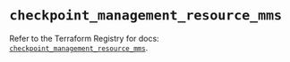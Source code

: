 # `checkpoint_management_resource_mms`

Refer to the Terraform Registry for docs: [`checkpoint_management_resource_mms`](https://registry.terraform.io/providers/checkpointsw/checkpoint/2.11.0/docs/resources/management_resource_mms).
